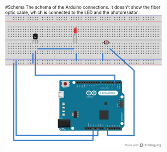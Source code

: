 #Schema
The schema of the Arduino connections.
It doesn't show the fiber optic cable, which is connected to the LED and the photoresistor.
![Schematic Layout](transmitter_bb.svg)
